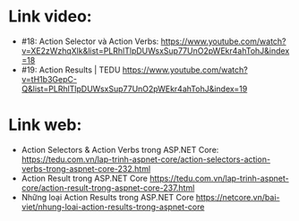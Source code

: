 ﻿# Link video:
- #18: Action Selector và Action Verbs: 
https://www.youtube.com/watch?v=XE2zWzhqXlk&list=PLRhlTlpDUWsxSup77UnO2pWEkr4ahTohJ&index=18
- #19: Action Results | TEDU
https://www.youtube.com/watch?v=tH1b3GepC-Q&list=PLRhlTlpDUWsxSup77UnO2pWEkr4ahTohJ&index=19
# Link web:
- Action Selectors & Action Verbs trong ASP.NET Core:
https://tedu.com.vn/lap-trinh-aspnet-core/action-selectors-action-verbs-trong-aspnet-core-232.html
- Action Result trong ASP.NET Core
https://tedu.com.vn/lap-trinh-aspnet-core/action-result-trong-aspnet-core-237.html
- Những loại Action Results trong ASP.NET Core
https://netcore.vn/bai-viet/nhung-loai-action-results-trong-aspnet-core
